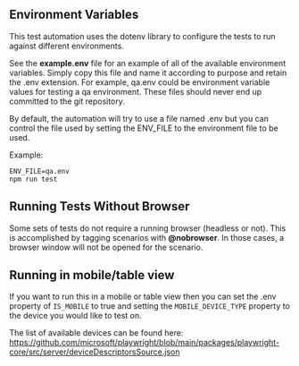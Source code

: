 
## Environment Variables
This test automation uses the dotenv library to configure the tests to run against different environments.

See the **example.env** file for an example of all of the available environment variables. Simply copy
this file and name it according to purpose and retain the .env extension. For example,
qa.env could be environment variable values for testing a qa environment. These files should 
never end up committed to the git repository.

By default, the automation will try to use a file named .env but you can control the file used
by setting the ENV_FILE to the environment file to be used.

Example:
    
    ENV_FILE=qa.env
    npm run test


## Running Tests Without Browser

Some sets of tests do not require a running browser (headless or not). This is 
accomplished by tagging scenarios with **@nobrowser**. In those cases, a browser window will
not be opened for the scenario.

## Running in mobile/table view

If you want to run this in a mobile or table view then you can set the .env property of 
`IS_MOBILE` to true and setting the `MOBILE_DEVICE_TYPE` property to the device you would
like to test on.

The list of available devices can be found here: 
https://github.com/microsoft/playwright/blob/main/packages/playwright-core/src/server/deviceDescriptorsSource.json

